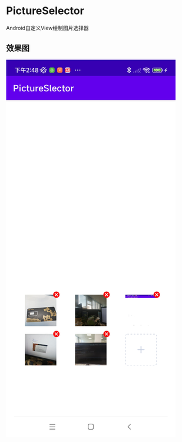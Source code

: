 # PictureSelector
Android自定义View绘制图片选择器

## 效果图
![image](https://github.com/DQDQ2016/PictureSelector/blob/master/img/1658126986377.jpg)

